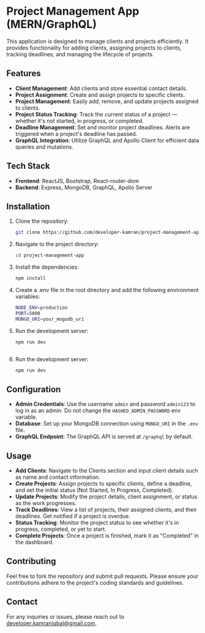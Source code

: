 # Project Management App (MERN/GraphQL)

This application is designed to manage clients and projects efficiently. It provides functionality for adding clients, assigning projects to clients, tracking deadlines, and managing the lifecycle of projects.

## Features

- **Client Management**: Add clients and store essential contact details.
- **Project Assignment**: Create and assign projects to specific clients.
- **Project Management**: Easily add, remove, and update projects assigned to clients.
- **Project Status Tracking**: Track the current status of a project — whether it's not started, in progress, or completed.
- **Deadline Management**: Set and monitor project deadlines. Alerts are triggered when a project's deadline has passed.
- **GraphQL Integration**: Utilize GraphQL and Apollo Client for efficient data queries and mutations.

## Tech Stack

- **Frontend**: ReactJS, Bootstrap, React-router-dom
- **Backend**: Express, MongoDB, GraphQL, Apollo Server

## Installation

1. Clone the repository:

   ```bash
   git clone https://github.com/developer-kamran/project-management-app.git

2. Navigate to the project directory:

   ```bash
   cd project-management-app

3. Install the dependencies:

   ```bash
   npm install

4. Create a .env file in the root directory and add the following environment variables:

   ```bash
   NODE_ENV=production
   PORT=5000
   MONGO_URI=your_mogodb_uri

5. Run the development server:

   ```bash
   npm run dev



5. Run the development server:

   ```bash
   npm run dev
   
## Configuration

- **Admin Credentials**: Use the username `admin` and password `admin123` to log in as an admin. Do not change the `HASHED_ADMIN_PASSWORD` env variable.
- **Database**: Set up your MongoDB connection using `MONGO_URI` in the `.env` file.
- **GraphQL Endpoint**: The GraphQL API is served at `/graphql` by default.

## Usage

- **Add Clients**: Navigate to the Clients section and input client details such as name and contact information.
- **Create Projects**: Assign projects to specific clients, define a deadline, and set the initial status (Not Started, In Progress, Completed).
- **Update Projects**: Modify the project details, client assignment, or status as the work progresses.
- **Track Deadlines**: View a list of projects, their assigned clients, and their deadlines. Get notified if a project is overdue.
- **Status Tracking**: Monitor the project status to see whether it's in progress, completed, or yet to start.
- **Complete Projects**: Once a project is finished, mark it as "Completed" in the dashboard.

## Contributing

Feel free to fork the repository and submit pull requests. Please ensure your contributions adhere to the project's coding standards and guidelines.

## Contact

For any inquiries or issues, please reach out to [developer.kamraniqbal@gmail.com](mailto:developer.kamraniqbal@gmail.com).
